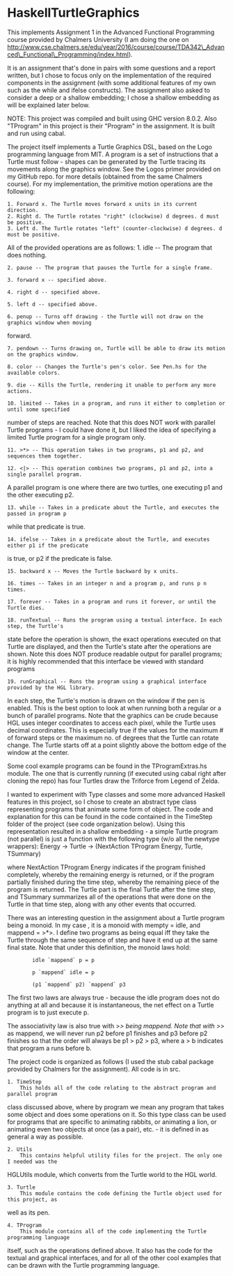 # HaskellTurtleGraphics
This implements Assignment 1 in the Advanced Functional Programming course provided by Chalmers
University (I am doing the one on http://www.cse.chalmers.se/edu/year/2016/course/course/TDA342\_Advanced\_Functional\_Programming/index.html). 

It is an assignment that's done in pairs with some questions and a report written, but I chose to 
focus only on the implementation of the required components in the assignment (with some additional 
features of my own such as the while and ifelse constructs). The assignment also asked to consider 
a deep or a shallow embedding; I chose a shallow embedding as will be explained later below.

NOTE: This project was compiled and built using GHC version 8.0.2. Also "TProgram" in this project 
is their "Program" in the assignment. It is built and run using cabal.

The project itself implements a Turtle Graphics DSL, based on the Logo programming language from MIT.
A program is a set of instructions that a Turtle must follow - shapes can be generated by the Turtle
tracing its movements along the graphics window. See the Logos primer provided on my GitHub repo. for
more details (obtained from the same Chalmers course). For my implementation, the primitive motion 
operations are the following:

	1. Forward x. The Turtle moves forward x units in its current direction.
	2. Right d. The Turtle rotates "right" (clockwise) d degrees. d must be positive.
	3. Left d. The Turtle rotates "left" (counter-clockwise) d degrees. d must be positive.

All of the provided operations are as follows:
	1. idle -- The program that does nothing.

	2. pause -- The program that pauses the Turtle for a single frame.

	3. forward x -- specified above.

	4. right d -- specified above.

	5. left d -- specified above.

	6. penup -- Turns off drawing - the Turtle will not draw on the graphics window when moving 
forward.

	7. pendown -- Turns drawing on, Turtle will be able to draw its motion on the graphics window.

	8. color -- Changes the Turtle's pen's color. See Pen.hs for the available colors.

	9. die -- Kills the Turtle, rendering it unable to perform any more actions.

	10. limited -- Takes in a program, and runs it either to completion or until some specified 
number of steps are reached. Note that this does NOT work with parallel Turtle programs - I could 
have done it, but I liked the idea of specifying a limited Turtle program for a single program only.

	11. >*> -- This operation takes in two programs, p1 and p2, and sequences them together.

	12. <|> -- This operation combines two programs, p1 and p2, into a single parallel program. 
A parallel program is one where there are two turtles, one executing p1 and the other executing p2.

	13. while -- Takes in a predicate about the Turtle, and executes the passed in program p 
while that predicate is true.

	14. ifelse -- Takes in a predicate about the Turtle, and executes either p1 if the predicate
is true, or p2 if the predicate is false.

	15. backward x -- Moves the Turtle backward by x units.

	16. times -- Takes in an integer n and a program p, and runs p n times.

	17. forever -- Takes in a program and runs it forever, or until the Turtle dies.

	18. runTextual -- Runs the program using a textual interface. In each step, the Turtle's 
state before the operation is shown, the exact operations executed on that Turtle are displayed, and
then the Turtle's state after the operations are shown. Note this does NOT produce readable output 
for parallel programs; it is highly recommended that this interface be viewed with standard programs

	19. runGraphical -- Runs the program using a graphical interface provided by the HGL library.
In each step, the Turtle's motion is drawn on the window if the pen is enabled. This is the best 
option to look at when running both a regular or a bunch of parallel programs. Note that the graphics
can be crude because HGL uses integer coordinates to access each pixel, while the Turtle uses decimal
coordinates. This is especially true if the values for the maximum # of forward steps or the maximum
no. of degrees that the Turtle can rotate change. The Turtle starts off at a point slightly above the
bottom edge of the window at the center.

Some cool example programs can be found in the TProgramExtras.hs module. The one that is currently 
running (if executed using cabal right after cloning the repo) has four Turtles draw the Triforce 
from Legend of Zelda.

I wanted to experiment with Type classes and some more advanced Haskell features in this project, 
so I chose to create an abstract type class representing programs that animate some form of object. 
The code and explanation for this can be found in the code contained in the TimeStep folder of the 
project (see code organization below). Using this representation resulted in a shallow embedding - 
a simple Turtle program (not parallel) is just a function with the following type (w/o all the 
newtype wrappers):
	Energy -> Turtle -> (NextAction TProgram Energy, Turtle, TSummary)

where NextAction TProgram Energy indicates if the program finished completely, whereby the remaining 
energy is returned, or if the program partially finished during the time step, whereby the remaining 
piece of the program is returned. The Turtle part is the final Turtle after the time step, and 
TSummary summarizes all of the operations that were done on the Turtle in that time step, along with 
any other events that occurred.

There was an interesting question in the assignment about a Turtle program being a monoid. In my case
, it is a monoid with mempty = idle, and mappend = >*>. I define two programs as being equal iff they
 take the Turtle through the same sequence of step and have it end up at the same final state. Note 
that under this definition, the monoid laws hold:
			
			idle `mappend` p = p

			p `mappend` idle = p

			(p1 `mappend` p2) `mappend` p3

The first two laws are always true - because the idle program does not do anything at all and because
it is instantaneous, the net effect on a Turtle program is to just execute p.

The associativity law is also true with >*> being mappend. Note that with >*> as mappend, we will 
never run p2 before p1 finishes and p3 before p2 finishes so that the order will always be 
p1 > p2 > p3, where a > b indicates that program a runs before b. 


The project code is organized as follows (I used the stub cabal package provided by Chalmers for the
assignment). All code is in src.

	1. TimeStep
		This holds all of the code relating to the abstract program and parallel program 
class discussed above, where by program we mean any program that takes some object and does some 
operations on it. So this type class can be used for programs that are specific to animating rabbits,
or animating a lion, or animating even two objects at once (as a pair), etc. - it is defined in as 
general a way as possible.

	2. Utils
		This contains helpful utility files for the project. The only one I needed was the 
HGLUtils module, which converts from the Turtle world to the HGL world.

	3. Turtle
		This module contains the code defining the Turtle object used for this project, as 
well as its pen.

	4. TProgram
		This module contains all of the code implementing the Turtle programming language 
itself, such as the operations defined above. It also has the code for the textual and graphical 
interfaces, and for all of the other cool examples that can be drawn with the Turtle programming 
language.
